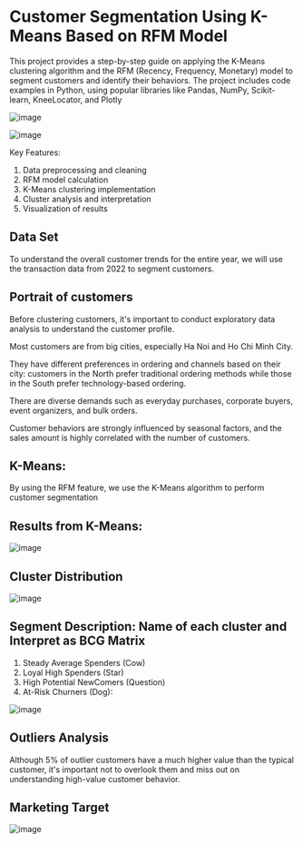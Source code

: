 # Customer Segmentation Using K-Means Based on RFM Model

This project provides a step-by-step guide on applying the K-Means clustering algorithm and the RFM (Recency, Frequency, Monetary) model to segment customers and identify their behaviors. The project includes code examples in Python, using popular libraries like Pandas, NumPy, Scikit-learn, KneeLocator, and Plotly

![image](https://github.com/user-attachments/assets/ccdd5c0f-2585-4d19-9875-f7c5f072ac9d)

![image](https://github.com/user-attachments/assets/5b4208f1-6ac6-470c-84e4-93cd4798fbed)


Key Features:

1. Data preprocessing and cleaning
2. RFM model calculation
3. K-Means clustering implementation
4. Cluster analysis and interpretation
5. Visualization of results

## Data Set
To understand the overall customer trends for the entire year, we will use the transaction data from 2022 to segment customers.

## Portrait of customers

Before clustering customers, it's important to conduct exploratory data analysis to understand the customer profile. 

Most customers are from big cities, especially Ha Noi and Ho Chi Minh City. 

They have different preferences in ordering and channels based on their city: customers in the North prefer traditional ordering methods while those in the South prefer technology-based ordering. 

There are diverse demands such as everyday purchases, corporate buyers, event organizers, and bulk orders. 

Customer behaviors are strongly influenced by seasonal factors, and the sales amount is highly correlated with the number of customers.

## K-Means:
By using the RFM feature, we use the K-Means algorithm to perform customer segmentation

## Results from K-Means:
![image](https://github.com/user-attachments/assets/b22392db-f5c1-459a-ac6e-9c30035e8154)

## Cluster Distribution
![image](https://github.com/user-attachments/assets/da7c0212-330d-48ce-8c64-f026903e502e)

## Segment Description: Name of each cluster and Interpret as BCG Matrix
1. Steady Average Spenders (Cow)
2. Loyal High Spenders (Star)
3. High Potential NewComers (Question)
4. At-Risk Churners (Dog): 

![image](https://github.com/user-attachments/assets/dc8ff0e1-8945-4d5e-81ca-a4d05e0409ba)

## Outliers Analysis
Although 5% of outlier customers have a much higher value than the typical customer, it's important not to overlook them and miss out on understanding high-value customer behavior.

## Marketing Target
![image](https://github.com/user-attachments/assets/f22d297f-67aa-43f5-a8d8-ac525f3c930d)

